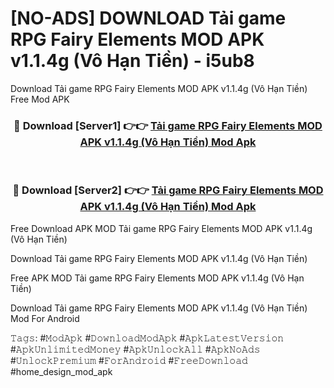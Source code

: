 # [NO-ADS] DOWNLOAD Tải game RPG Fairy Elements MOD APK v1.1.4g (Vô Hạn Tiền) - i5ub8
Download Tải game RPG Fairy Elements MOD APK v1.1.4g (Vô Hạn Tiền) Free Mod APK

<div align="center">
<h3>🔴 Download [Server1] 👉👉 <a href="https://apk-comot.site?title=Tải_game_RPG_Fairy_Elements_MOD_APK_v1.1.4g_(Vô_Hạn_Tiền)">Tải game RPG Fairy Elements MOD APK v1.1.4g (Vô Hạn Tiền) Mod Apk</a></h3><br>

<h3>🔴 Download [Server2] 👉👉 <a href="https://apk-comot.site?title=Tải_game_RPG_Fairy_Elements_MOD_APK_v1.1.4g_(Vô_Hạn_Tiền)">Tải game RPG Fairy Elements MOD APK v1.1.4g (Vô Hạn Tiền) Mod Apk</a></h3>
</div>


Free Download APK MOD Tải game RPG Fairy Elements MOD APK v1.1.4g (Vô Hạn Tiền)

Download Tải game RPG Fairy Elements MOD APK v1.1.4g (Vô Hạn Tiền) 

Free APK MOD Tải game RPG Fairy Elements MOD APK v1.1.4g (Vô Hạn Tiền) 

Download Tải game RPG Fairy Elements MOD APK v1.1.4g (Vô Hạn Tiền) Mod For Android

𝚃𝚊𝚐𝚜: #𝙼𝚘𝚍𝙰𝚙𝚔 #𝙳𝚘𝚠𝚗𝚕𝚘𝚊𝚍𝙼𝚘𝚍𝙰𝚙𝚔 #𝙰𝚙𝚔𝙻𝚊𝚝𝚎𝚜𝚝𝚅𝚎𝚛𝚜𝚒𝚘𝚗 #𝙰𝚙𝚔𝚄𝚗𝚕𝚒𝚖𝚒𝚝𝚎𝚍𝙼𝚘𝚗𝚎𝚢 #𝙰𝚙𝚔𝚄𝚗𝚕𝚘𝚌𝚔𝙰𝚕𝚕 #𝙰𝚙𝚔𝙽𝚘𝙰𝚍𝚜 #𝚄𝚗𝚕𝚘𝚌𝚔𝙿𝚛𝚎𝚖𝚒𝚞𝚖 #𝙵𝚘𝚛𝙰𝚗𝚍𝚛𝚘𝚒𝚍 #𝙵𝚛𝚎𝚎𝙳𝚘𝚠𝚗𝚕𝚘𝚊𝚍 #home_design_mod_apk